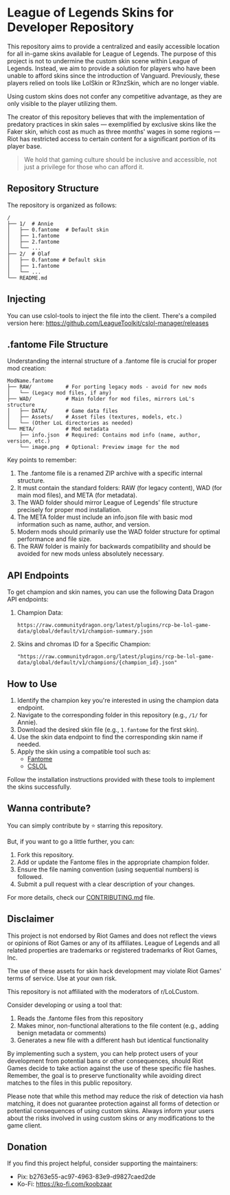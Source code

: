 # League of Legends Skins for Developer Repository

This repository aims to provide a centralized and easily accessible location for all in-game skins available for League of Legends. The purpose of this project is not to undermine the custom skin scene within League of Legends. Instead, we aim to provide a solution for players who have been unable to afford skins since the introduction of Vanguard. Previously, these players relied on tools like LolSkin or R3nzSkin, which are no longer viable.

Using custom skins does not confer any competitive advantage, as they are only visible to the player utilizing them. 

The creator of this repository believes that with the implementation of predatory practices in skin sales — exemplified by exclusive skins like the Faker skin, which cost as much as three months' wages in some regions — Riot has restricted access to certain content for a significant portion of its player base. 

> We hold that gaming culture should be inclusive and accessible, not just a privilege for those who can afford it.

## Repository Structure

The repository is organized as follows:

```
/
├── 1/  # Annie
│   ├── 0.fantome  # Default skin
│   ├── 1.fantome 
│   ├── 2.fantome
│   └── ...
├── 2/  # Olaf
│   ├── 0.fantome # Default skin
│   ├── 1.fantome
│   └── ...
└── README.md
```

## Injecting

You can use cslol-tools to inject the file into the client. There's a compiled version here:
https://github.com/LeagueToolkit/cslol-manager/releases

## .fantome File Structure

Understanding the internal structure of a .fantome file is crucial for proper mod creation:

```
ModName.fantome
├── RAW/           # For porting legacy mods - avoid for new mods
│   └── (Legacy mod files, if any)
├── WAD/           # Main folder for mod files, mirrors LoL's structure
│   ├── DATA/      # Game data files
│   ├── Assets/    # Asset files (textures, models, etc.)
│   └── (Other LoL directories as needed)
└── META/          # Mod metadata
    ├── info.json  # Required: Contains mod info (name, author, version, etc.)
    └── image.png  # Optional: Preview image for the mod
```

Key points to remember:

1. The .fantome file is a renamed ZIP archive with a specific internal structure.
2. It must contain the standard folders: RAW (for legacy content), WAD (for main mod files), and META (for metadata).
3. The WAD folder should mirror League of Legends' file structure precisely for proper mod installation.
4. The META folder must include an info.json file with basic mod information such as name, author, and version.
5. Modern mods should primarily use the WAD folder structure for optimal performance and file size.
6. The RAW folder is mainly for backwards compatibility and should be avoided for new mods unless absolutely necessary.


## API Endpoints

To get champion and skin names, you can use the following Data Dragon API endpoints:

1. Champion Data:
   ```
   https://raw.communitydragon.org/latest/plugins/rcp-be-lol-game-data/global/default/v1/champion-summary.json
   ```

2. Skins and chromas ID for a Specific Champion:
   ```
   "https://raw.communitydragon.org/latest/plugins/rcp-be-lol-game-data/global/default/v1/champions/{champion_id}.json"
   ```
  

## How to Use

1. Identify the champion key you're interested in using the champion data endpoint.
2. Navigate to the corresponding folder in this repository (e.g., `/1/` for Annie).
3. Download the desired skin file (e.g., `1.fantome` for the first skin).
4. Use the skin data endpoint to find the corresponding skin name if needed.
5. Apply the skin using a compatible tool such as:
   - [Fantome](https://github.com/LeagueToolkit/fantome)
   - [CSLOL](https://github.com/LeagueToolkit/cslol-manager)

Follow the installation instructions provided with these tools to implement the skins successfully.

## Wanna contribute?

You can simply contribute by ⭐ starring this repository. 

But, if you want to go a little further, you can:

1. Fork this repository.
2. Add or update the Fantome files in the appropriate champion folder.
3. Ensure the file naming convention (using sequential numbers) is followed.
4. Submit a pull request with a clear description of your changes.

For more details, check our [CONTRIBUTING.md](CONTRIBUTING.md) file.

## Disclaimer

This project is not endorsed by Riot Games and does not reflect the views or opinions of Riot Games or any of its affiliates. League of Legends and all related properties are trademarks or registered trademarks of Riot Games, Inc.

The use of these assets for skin hack development may violate Riot Games' terms of service. Use at your own risk.

This repository is not affiliated with the moderators of r/LoLCustom.


Consider developing or using a tool that:
1. Reads the .fantome files from this repository
2. Makes minor, non-functional alterations to the file content (e.g., adding benign metadata or comments)
3. Generates a new file with a different hash but identical functionality

By implementing such a system, you can help protect users of your development from potential bans or other consequences, should Riot Games decide to take action against the use of these specific file hashes. Remember, the goal is to preserve functionality while avoiding direct matches to the files in this public repository.

Please note that while this method may reduce the risk of detection via hash matching, it does not guarantee protection against all forms of detection or potential consequences of using custom skins. Always inform your users about the risks involved in using custom skins or any modifications to the game client.

## Donation

If you find this project helpful, consider supporting the maintainers:

- Pix: b2763e55-ac97-4963-83e9-d9827caed2de
- Ko-Fi: https://ko-fi.com/koobzaar
